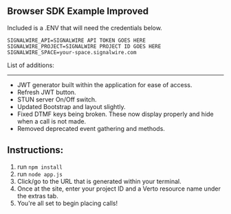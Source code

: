 Browser SDK Example Improved
---------
Included is a .ENV that will need the credentials below.
```dotenv
SIGNALWIRE_API=SIGNALWIRE API TOKEN GOES HERE
SIGNALWIRE_PROJECT=SIGNALWIRE PROJECT ID GOES HERE
SIGNALWIRE_SPACE=your-space.signalwire.com
```
List of additions:

-----------

- JWT generator built within the application for ease of access.
- Refresh JWT button.
- STUN server On/Off switch.
- Updated Bootstrap and layout slightly.
- Fixed DTMF keys being broken. These now display properly and hide when a call is not made.
- Removed deprecated event gathering and methods.
  
Instructions:
-----------
1. run `npm install`
2. run `node app.js`
3. Click/go to the URL that is generated within your terminal.
4. Once at the site, enter your project ID and a Verto resource name under the extras tab.
5. You're all set to begin placing calls!
